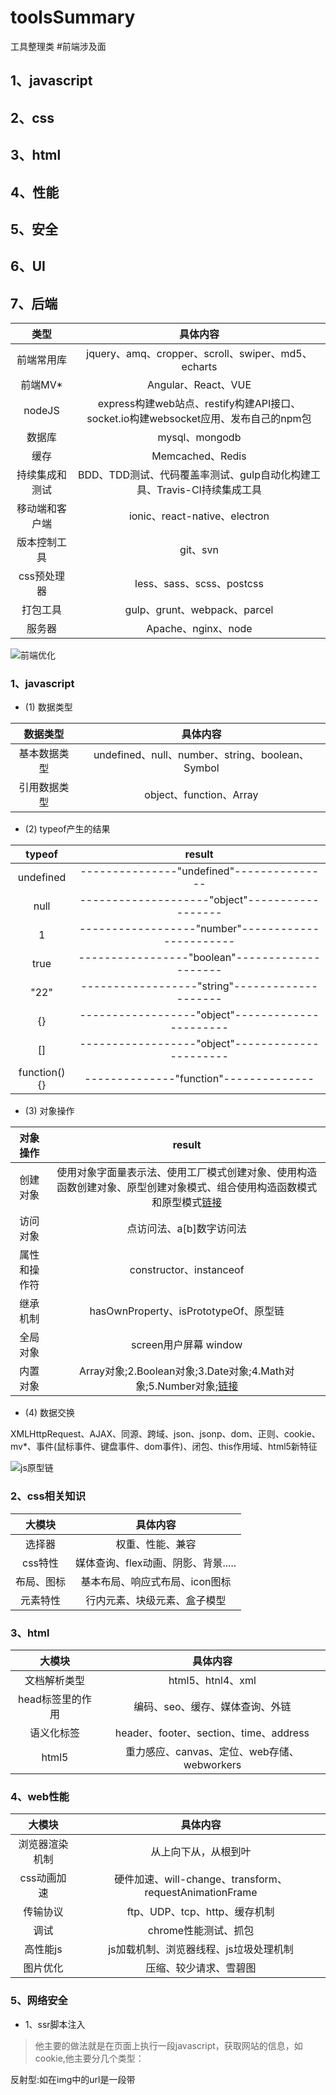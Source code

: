 # toolsSummary
工具整理类
#前端涉及面

## 1、javascript
## 2、css
## 3、html
## 4、性能
## 5、安全
## 6、UI
## 7、后端


|类型|具体内容|
|:-:|:-:|
|前端常用库|jquery、amq、cropper、scroll、swiper、md5、echarts|
|前端MV*|Angular、React、VUE|
|nodeJS|express构建web站点、restify构建API接口、socket.io构建websocket应用、发布自己的npm包|
|数据库|mysql、mongodb|
|缓存|Memcached、Redis|
|持续集成和测试|BDD、TDD测试、代码覆盖率测试、gulp自动化构建工具、Travis-CI持续集成工具|
|移动端和客户端|ionic、react-native、electron|
|版本控制工具|git、svn|
|css预处理器|less、sass、scss、postcss|
|打包工具|gulp、grunt、webpack、parcel|
|服务器|Apache、nginx、node|

![前端优化](http://ol1rnobmr.bkt.clouddn.com/%E4%BC%98%E5%8C%96.png)

### 1、javascript

+ (1) 数据类型


|数据类型|具体内容|
|:-:|:-:|
|基本数据类型|undefined、null、number、string、boolean、Symbol|
|引用数据类型|object、function、Array|

+ (2) typeof产生的结果


|typeof|result|
|:-:|:-:|
|undefined|---------------"undefined"---------------|
|null|--------------------"object"------------------|
|1|------------------"number"-----------------------|
|true|-----------------"boolean"--------------------|
|"22"|------------------"string"--------------------|
|{}|------------------"object"----------------------|
|[]|------------------"object"----------------------|
|function(){}|--------------"function"--------------|

+ (3) 对象操作


|对象操作|result|
|:-:|:-:|
|创建对象|使用对象字面量表示法、使用工厂模式创建对象、使用构造函数创建对象、原型创建对象模式、组合使用构造函数模式和原型模式[链接](http://www.jb51.net/article/107012.htm)|
|访问对象|点访问法、a[b]数字访问法|
|属性和操作符|constructor、instanceof|
|继承机制|hasOwnProperty、isPrototypeOf、原型链|
|全局对象|screen用户屏幕 window|
|内置对象|Array对象;2.Boolean对象;3.Date对象;4.Math对象;5.Number对象;[链接](http://www.jb51.net/article/85831.htm)|

+ (4) 数据交换
 

 XMLHttpRequest、AJAX、同源、跨域、json、jsonp、dom、正则、cookie、mv*、事件(鼠标事件、键盘事件、dom事件)、闭包、this作用域、html5新特征

![js原型链](http://ol1rnobmr.bkt.clouddn.com/prototype.png)

### 2、css相关知识

|大模块|具体内容|
|:-:|:-:|
|选择器|权重、性能、兼容|
|css特性|媒体查询、flex动画、阴影、背景.....|
|布局、图标|基本布局、响应式布局、icon图标|
|元素特性|行内元素、块级元素、盒子模型|


### 3、html

|大模块|具体内容|
|:-:|:-:|
|文档解析类型|html5、htnl4、xml|
|head标签里的作用|编码、seo、缓存、媒体查询、外链|
|语义化标签|header、footer、section、time、address|
|html5|重力感应、canvas、定位、web存储、webworkers|

### 4、web性能

|大模块|具体内容|
|:-:|:-:|
|浏览器渲染机制|从上向下从，从根到叶|
|css动画加速|硬件加速、will-change、transform、requestAnimationFrame|
|传输协议|ftp、UDP、tcp、http、缓存机制|
|调试|chrome性能测试、抓包|
|高性能js|js加载机制、浏览器线程、js垃圾处理机制|
|图片优化|压缩、较少请求、雪碧图|

### 5、网络安全

+ 1、ssr脚本注入

>他主要的做法就是在页面上执行一段javascript，获取网站的信息，如cookie,他主要分几个类型：

反射型:如在img中的url是一段带<script>的代码；他主要是设计一个url来获取客户信息

保存型：这种是脚本保存在数据库中，不经过滤就存储并显示给用户。实现这个过程主要分两步，先将恶意代码数据提交给服务器；然后服务器再将恶意代码返回给客户端，执行恶意代码；

基于DOM型：攻击者发送网页======》诱导用户登陆========》拿到用户的cookie或者session==========》伪装该用户

防御措施：校验用户输入和校验Id类型，正则匹配； 在页面输出之前先进行转义，html编码，javascript编码；url编码； csp

+ 2、CSRF跨站请求伪造

> 他主要做的是，攻击者盗用你的登录信息，以你的身份模拟发送各种请求。要完成一次CSRF攻击，受害者必须完成两个步骤

登录受信任网站A，并在本地生成cookie,在不退出A的情况下，访问危险网站B。你登录了一个网站后，不再打开一个tab页面并访问另外的网站，
特别是现在浏览器都是支持多tab的。关闭本地的浏览器后，本地的Cookie不会立刻过期。

防御措施: 正确使用GET、POST和Cookie； 在非GET请求中增加伪随机数；

随机数的增加主要有三个方式：
   1、为每个用户生成一个唯一的cookie token,所有表单都包含同一个伪随机值
   2、每个请求都是用验证码，这个方案完美，因为要多次输入验证码，所以用户友好性很差，所以不适合实际运用
   3、不同的表单包含一个不同的伪随机值


 + 3、HTTP劫持：主要是运营商，预防的方法是https

 + 4、DNS劫持

